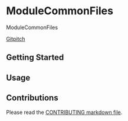 # ModuleCommonFiles

ModuleCommonFiles

[Gitpitch](https://gitpitch.com/lazywinadmin/ModuleCommonFiles)

## Getting Started

## Usage

## Contributions

Please read the [CONTRIBUTING markdown file](CONTRIBUTING.md).
